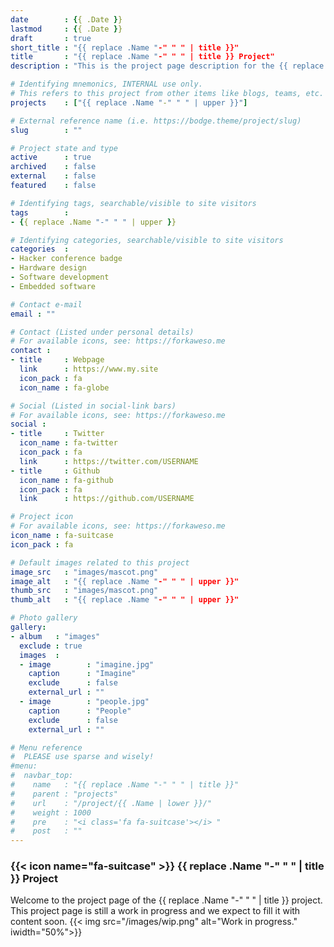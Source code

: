 ```yaml
---
date        : {{ .Date }}
lastmod     : {{ .Date }}
draft       : true
short_title : "{{ replace .Name "-" " " | title }}"
title       : "{{ replace .Name "-" " " | title }} Project"
description : "This is the project page description for the {{ replace .Name "-" " " | title }} Project."

# Identifying mnemonics, INTERNAL use only.
# This refers to this project from other items like blogs, teams, etc.
projects    : ["{{ replace .Name "-" " " | upper }}"]

# External reference name (i.e. https://bodge.theme/project/slug)
slug        : ""

# Project state and type
active      : true
archived    : false
external    : false
featured    : false

# Identifying tags, searchable/visible to site visitors
tags        :
- {{ replace .Name "-" " " | upper }}

# Identifying categories, searchable/visible to site visitors
categories  :
- Hacker conference badge
- Hardware design
- Software development
- Embedded software

# Contact e-mail
email : ""

# Contact (Listed under personal details)
# For available icons, see: https://forkaweso.me
contact :
- title     : Webpage
  link      : https://www.my.site
  icon_pack : fa
  icon_name : fa-globe

# Social (Listed in social-link bars)
# For available icons, see: https://forkaweso.me
social :
- title     : Twitter
  icon_name : fa-twitter
  icon_pack : fa
  link      : https://twitter.com/USERNAME
- title     : Github
  icon_name : fa-github
  icon_pack : fa
  link      : https://github.com/USERNAME

# Project icon
# For available icons, see: https://forkaweso.me
icon_name : fa-suitcase
icon_pack : fa

# Default images related to this project
image_src   : "images/mascot.png"
image_alt   : "{{ replace .Name "-" " " | upper }}"
thumb_src   : "images/mascot.png"
thumb_alt   : "{{ replace .Name "-" " " | upper }}"

# Photo gallery
gallery:
- album   : "images"
  exclude : true
  images  :
  - image        : "imagine.jpg"
    caption      : "Imagine"
    exclude      : false
    external_url : ""
  - image        : "people.jpg"
    caption      : "People"
    exclude      : false
    external_url : ""

# Menu reference
#  PLEASE use sparse and wisely!
#menu:
#  navbar_top:
#    name   : "{{ replace .Name "-" " " | title }}"
#    parent : "projects"
#    url    : "/project/{{ .Name | lower }}/"
#    weight : 1000
#    pre    : "<i class='fa fa-suitcase'></i> "
#    post   : ""
---
```


### {{< icon name="fa-suitcase" >}} {{ replace .Name "-" " " | title }} Project

Welcome to the project page of the {{ replace .Name "-" " " | title }} project. This project page is still a work in progress and we expect to fill it with content soon.
{{< img src="/images/wip.png" alt="Work in progress." iwidth="50%">}}
